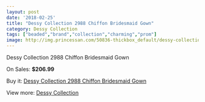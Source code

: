 ```yaml
---
layout: post
date: '2018-02-25'
title: "Dessy Collection 2988 Chiffon Bridesmaid Gown"
category: Dessy Collection
tags: ["beaded","brand","collection","charming","prom"]
image: http://img.princessan.com/50836-thickbox_default/dessy-collection-2988-chiffon-bridesmaid-gown.jpg
---
```

Dessy Collection 2988 Chiffon Bridesmaid Gown

On Sales: **$206.99**
<a href="https://www.princessan.com/en/dessy-collection/22977-dessy-collection-2988-chiffon-bridesmaid-gown.html"><amp-img layout="responsive" width="600" height="600" src="//img.princessan.com/50836-thickbox_default/dessy-collection-2988-chiffon-bridesmaid-gown.jpg" alt="Dessy Collection 2988 Chiffon Bridesmaid Gown 0" /></a>
<a href="https://www.princessan.com/en/dessy-collection/22977-dessy-collection-2988-chiffon-bridesmaid-gown.html"><amp-img layout="responsive" width="600" height="600" src="//img.princessan.com/50837-thickbox_default/dessy-collection-2988-chiffon-bridesmaid-gown.jpg" alt="Dessy Collection 2988 Chiffon Bridesmaid Gown 1" /></a>

Buy it: [Dessy Collection 2988 Chiffon Bridesmaid Gown](https://www.princessan.com/en/dessy-collection/22977-dessy-collection-2988-chiffon-bridesmaid-gown.html "Dessy Collection 2988 Chiffon Bridesmaid Gown")

View more: [Dessy Collection](https://www.princessan.com/en/195-dessy-collection "Dessy Collection")